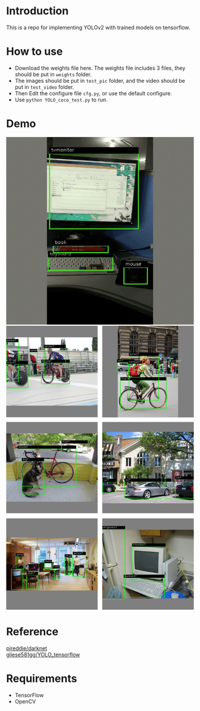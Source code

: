 Introduction<br>
===
This is a repo for implementing YOLOv2 with trained models on tensorflow.<br>

How to use<br>
===
* Download the weights file here. The weights file includes 3 files, they should be put in `weights` folder.<br>
* The images should be put in `test_pic` folder, and the video should be put in `test_video` folder.<br>
* Then Edit the configure file `cfg.py`, or use the default configure.<br>
* Use `python YOLO_coco_test.py` to run.<br>

Demo<br>
===
![demo](https://github.com/YaoZhongtian/YOLOv2-test-with-TensorFlow/raw/master/demo/demo_1.gif)<br>
![demo](https://github.com/YaoZhongtian/YOLOv2-test-with-TensorFlow/raw/master/demo/demo.jpg)<br>

Reference<br>
===
[pjreddie/darknet](https://github.com/pjreddie/darknet)<br>
[gliese581gg/YOLO_tensorflow](https://github.com/gliese581gg/YOLO_tensorflow)<br>

Requirements<br>
===
* TensorFlow<br>
* OpenCV
